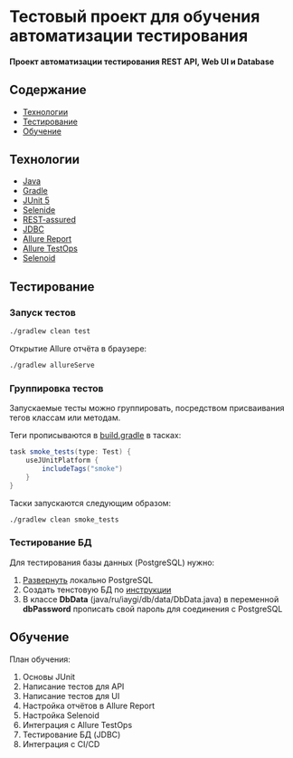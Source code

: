 # Тестовый проект для обучения автоматизации тестирования
#### Проект автоматизации тестирования REST API, Web UI и Database

## Содержание
- [Технологии](#технологии)
- [Тестирование](#тестирование)
- [Обучение](#обучение)

## Технологии
- [Java](https://www.java.com/ru/)
- [Gradle](https://gradle.org/)
- [JUnit 5](https://junit.org/junit5/)
- [Selenide](https://ru.selenide.org/)
- [REST-assured](https://rest-assured.io/)
- [JDBC](https://docs.oracle.com/en/database/oracle/oracle-database/21/jjdbc/introducing-JDBC.html)
- [Allure Report](https://allurereport.org/)
- [Allure TestOps](https://qameta.io/)
- [Selenoid](https://aerokube.com/selenoid/latest/)

## Тестирование

### Запуск тестов
```sh
./gradlew clean test
```

Открытие Allure отчёта в браузере:
```sh
./gradlew allureServe
```

### Группировка тестов
Запускаемые тесты можно группировать, посредством присваивания тегов классам или методам.

Теги прописываются в [build.gradle](build.gradle) в тасках:
```groovy
task smoke_tests(type: Test) {
    useJUnitPlatform {
        includeTags("smoke")
    }
}
```
Таски запускаются следующим образом:
```sh
./gradlew clean smoke_tests
```
### Тестирование БД

Для тестирования базы данных (PostgreSQL) нужно: 
1. [Развернуть](https://www.asozykin.ru/posts/demo_database_sql_foundation) локально PostgreSQL
2. Создать тенстовую БД по [инструкции](https://www.asozykin.ru/posts/demo_database_sql_foundation#rec267589724) 
3. В классе **DbData** (java/ru/iaygi/db/data/DbData.java) в переменной **dbPassword** прописать свой пароль для соединения с PostgreSQL  

## Обучение

План  обучения:

1. Основы JUnit
2. Написание тестов для API
3. Написание тестов для UI
4. Настройка отчётов в Allure Report
5. Настройка Selenoid
6. Интеграция с Allure TestOps
7. Тестирование БД (JDBC)
8. Интеграция c CI/CD